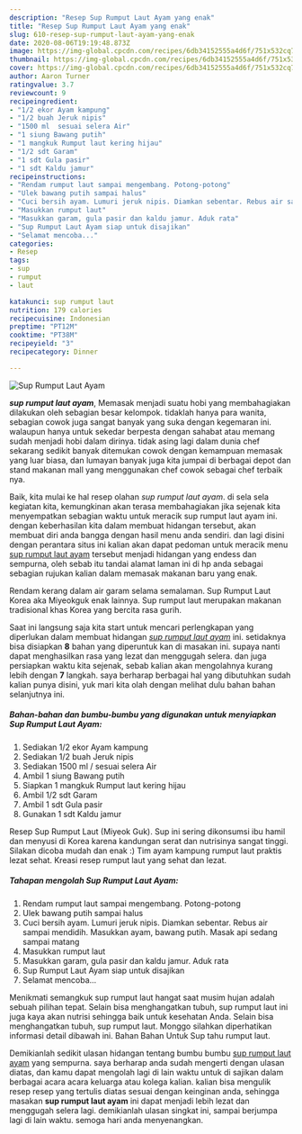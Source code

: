 ```yaml
---
description: "Resep Sup Rumput Laut Ayam yang enak"
title: "Resep Sup Rumput Laut Ayam yang enak"
slug: 610-resep-sup-rumput-laut-ayam-yang-enak
date: 2020-08-06T19:19:48.873Z
image: https://img-global.cpcdn.com/recipes/6db34152555a4d6f/751x532cq70/sup-rumput-laut-ayam-foto-resep-utama.jpg
thumbnail: https://img-global.cpcdn.com/recipes/6db34152555a4d6f/751x532cq70/sup-rumput-laut-ayam-foto-resep-utama.jpg
cover: https://img-global.cpcdn.com/recipes/6db34152555a4d6f/751x532cq70/sup-rumput-laut-ayam-foto-resep-utama.jpg
author: Aaron Turner
ratingvalue: 3.7
reviewcount: 9
recipeingredient:
- "1/2 ekor Ayam kampung"
- "1/2 buah Jeruk nipis"
- "1500 ml  sesuai selera Air"
- "1 siung Bawang putih"
- "1 mangkuk Rumput laut kering hijau"
- "1/2 sdt Garam"
- "1 sdt Gula pasir"
- "1 sdt Kaldu jamur"
recipeinstructions:
- "Rendam rumput laut sampai mengembang. Potong-potong"
- "Ulek bawang putih sampai halus"
- "Cuci bersih ayam. Lumuri jeruk nipis. Diamkan sebentar. Rebus air sampai mendidih. Masukkan ayam, bawang putih. Masak api sedang sampai matang"
- "Masukkan rumput laut"
- "Masukkan garam, gula pasir dan kaldu jamur. Aduk rata"
- "Sup Rumput Laut Ayam siap untuk disajikan"
- "Selamat mencoba..."
categories:
- Resep
tags:
- sup
- rumput
- laut

katakunci: sup rumput laut 
nutrition: 179 calories
recipecuisine: Indonesian
preptime: "PT12M"
cooktime: "PT38M"
recipeyield: "3"
recipecategory: Dinner

---
```



![Sup Rumput Laut Ayam](https://img-global.cpcdn.com/recipes/6db34152555a4d6f/751x532cq70/sup-rumput-laut-ayam-foto-resep-utama.jpg)

<b><i>sup rumput laut ayam</i></b>, Memasak menjadi suatu hobi yang membahagiakan dilakukan oleh sebagian besar kelompok. tidaklah hanya para wanita, sebagian cowok juga sangat banyak yang suka dengan kegemaran ini. walaupun hanya untuk sekedar berpesta dengan sahabat atau memang sudah menjadi hobi dalam dirinya. tidak asing lagi dalam dunia chef sekarang sedikit banyak ditemukan cowok dengan kemampuan memasak yang luar biasa, dan lumayan banyak juga kita jumpai di berbagai depot dan stand makanan mall yang menggunakan chef cowok sebagai chef terbaik nya.

Baik, kita mulai ke hal resep olahan <i>sup rumput laut ayam</i>. di sela sela kegiatan kita, kemungkinan akan terasa membahagiakan jika sejenak kita menyempatkan sebagian waktu untuk meracik sup rumput laut ayam ini. dengan keberhasilan kita dalam membuat hidangan tersebut, akan membuat diri anda bangga dengan hasil menu anda sendiri. dan lagi disini dengan perantara situs ini kalian akan dapat pedoman untuk meracik menu <u>sup rumput laut ayam</u> tersebut menjadi hidangan yang endess dan sempurna, oleh sebab itu tandai alamat laman ini di hp anda sebagai sebagian rujukan kalian dalam memasak makanan baru yang enak.

Rendam kerang dalam air garam selama semalaman. Sup Rumput Laut Korea aka Miyeokguk enak lainnya. Sup rumput laut merupakan makanan tradisional khas Korea yang bercita rasa gurih.


Saat ini langsung saja kita start untuk mencari perlengkapan yang diperlukan dalam membuat hidangan <u><i>sup rumput laut ayam</i></u> ini. setidaknya bisa disiapkan <b>8</b> bahan yang diperuntuk kan di masakan ini. supaya nanti dapat menghasilkan rasa yang lezat dan menggugah selera. dan juga persiapkan waktu kita sejenak, sebab kalian akan mengolahnya kurang lebih dengan <b>7</b> langkah. saya berharap berbagai hal yang dibutuhkan sudah kalian punya disini, yuk mari kita olah dengan melihat dulu bahan bahan selanjutnya ini.

<!--inarticleads1-->

##### Bahan-bahan dan bumbu-bumbu yang digunakan untuk menyiapkan Sup Rumput Laut Ayam:

1. Sediakan 1/2 ekor Ayam kampung
1. Sediakan 1/2 buah Jeruk nipis
1. Sediakan 1500 ml / sesuai selera Air
1. Ambil 1 siung Bawang putih
1. Siapkan 1 mangkuk Rumput laut kering hijau
1. Ambil 1/2 sdt Garam
1. Ambil 1 sdt Gula pasir
1. Gunakan 1 sdt Kaldu jamur


Resep Sup Rumput Laut (Miyeok Guk). Sup ini sering dikonsumsi ibu hamil dan menyusi di Korea karena kandungan serat dan nutrisinya sangat tinggi. Silakan dicoba mudah dan enak :) Tim ayam kampung rumput laut praktis lezat sehat. Kreasi resep rumput laut yang sehat dan lezat. 

<!--inarticleads2-->

##### Tahapan mengolah Sup Rumput Laut Ayam:

1. Rendam rumput laut sampai mengembang. Potong-potong
1. Ulek bawang putih sampai halus
1. Cuci bersih ayam. Lumuri jeruk nipis. Diamkan sebentar. Rebus air sampai mendidih. Masukkan ayam, bawang putih. Masak api sedang sampai matang
1. Masukkan rumput laut
1. Masukkan garam, gula pasir dan kaldu jamur. Aduk rata
1. Sup Rumput Laut Ayam siap untuk disajikan
1. Selamat mencoba...


Menikmati semangkuk sup rumput laut hangat saat musim hujan adalah sebuah pilihan tepat. Selain bisa menghangatkan tubuh, sup rumput laut ini juga kaya akan nutrisi sehingga baik untuk kesehatan Anda. Selain bisa menghangatkan tubuh, sup rumput laut. Monggo silahkan diperhatikan informasi detail dibawah ini. Bahan Bahan Untuk Sup tahu rumput laut. 

Demikianlah sedikit ulasan hidangan tentang bumbu bumbu <u>sup rumput laut ayam</u> yang sempurna. saya berharap anda sudah mengerti dengan ulasan diatas, dan kamu dapat mengolah lagi di lain waktu untuk di sajikan dalam berbagai acara acara keluarga atau kolega kalian. kalian bisa mengulik resep resep yang tertulis diatas sesuai dengan keinginan anda, sehingga masakan <b>sup rumput laut ayam</b> ini dapat menjadi lebih lezat dan menggugah selera lagi. demikianlah ulasan singkat ini, sampai berjumpa lagi di lain waktu. semoga hari anda menyenangkan.
